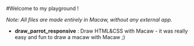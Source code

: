 #Welcome to my playground !


*Note: All files are made entirely in Macaw, without any external app.*

- **draw_parrot_responsive** : Draw HTML&CSS with Macaw - it was really easy and fun to draw a macaw with Macaw ;\)  
